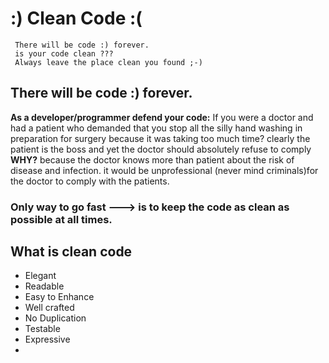 # :) Clean Code :(
	 There will be code :) forever.
	 is your code clean ???
	 Always leave the place clean you found ;-)


## There will be code :) forever.
**As a developer/programmer defend your code:** If you were a doctor and had a patient who demanded that 
you stop all the silly hand washing in preparation for surgery because it was taking too much time? 
clearly the patient is the boss and yet the doctor should absolutely refuse to comply 
**WHY?** because the doctor knows more than patient about the risk of disease and infection. 
it would be unprofessional (never mind criminals)for the doctor to comply with the patients.

###	Only way to go fast ---> is to keep the code as clean as possible at all times.

##	What is clean code
 -	Elegant
 -	Readable
 -	Easy to Enhance  
 -	Well crafted
 -	No Duplication
 -	Testable 
 -	Expressive 
 -	
